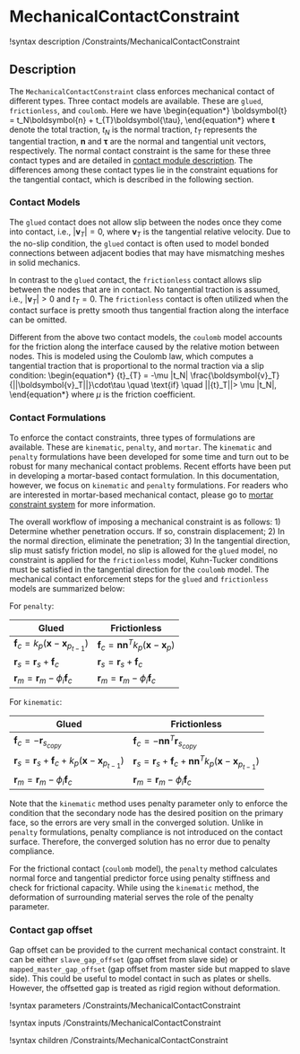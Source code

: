 # MechanicalContactConstraint

!syntax description /Constraints/MechanicalContactConstraint

## Description

The `MechanicalContactConstraint` class enforces mechanical contact of different types. Three contact models are available. These are `glued`, `frictionless`, and `coulomb`. Here we have
\begin{equation*}
\boldsymbol{t} = t_N\boldsymbol{n} + t_{T}\boldsymbol{\tau},
\end{equation*}
where $\boldsymbol{t}$ denote the total traction, $t_N$ is the normal traction, $t_{T}$ represents the tangential traction, $\boldsymbol{n}$ and $\boldsymbol{\tau}$ are the normal and tangential unit vectors, respectively. The normal contact constraint is the same for these three contact types and are detailed in [contact module description](/modules/contact/index.html). The differences among these contact types lie in the constraint equations for the tangential contact, which is described in the following section.

### Contact Models

The `glued` contact does not allow slip between the nodes once they come into contact, i.e., $|\boldsymbol{v}_{T}| = 0$,
where $\boldsymbol{v}_{T}$ is the tangential relative velocity.
 Due to the no-slip condition, the `glued` contact is often used to model bonded connections between adjacent bodies that may have mismatching meshes in solid mechanics.

In contrast to the `glued` contact, the `frictionless` contact allows slip between the nodes that are in contact. No tangential traction is assumed, i.e., $|\boldsymbol{v}_{T}| > 0$ and ${t}_{T} = {0}$. The `frictionless` contact is often utilized when the contact surface is pretty smooth thus tangential fraction along the interface can be omitted.

Different from the above two contact models, the `coulomb` model accounts for the friction along the interface caused by the relative motion between nodes. This is modeled using the Coulomb law, which computes a tangential traction that is proportional to the normal traction via a slip condition:
\begin{equation*}
{t}_{T} = -\mu |t_N| \frac{\boldsymbol{v}_T}{||\boldsymbol{v}_T||}\cdot\tau \quad \text{if} \quad ||{t}_T||> \mu |t_N|,
\end{equation*}
where $\mu$ is the friction coefficient.

### Contact Formulations

To enforce the contact constraints, three types of formulations are available. These are `kinematic`, `penalty`, and `mortar`.
The `kinematic` and `penalty` formulations have been developed for some time and turn out to be robust for many mechanical contact problems. Recent efforts have been put in developing a mortar-based contact formulation. In this documentation, however,  we focus on `kinematic` and `penalty` formulations. For readers who are interested in mortar-based mechanical contact, please go to [mortar constraint system](Constraints/index.md) for more information.

The overall workflow of imposing a mechanical constraint is as follows: 1) Determine whether penetration occurs. If so, constrain displacement; 2) In the normal direction, eliminate the penetration; 3) In the tangential direction, slip must satisfy friction model, no slip is allowed for the `glued` model, no constraint is applied for the `frictionless` model, Kuhn-Tucker conditions must be satisfied in the tangential direction for the `coulomb` model. The mechanical contact enforcement steps for the `glued` and `frictionless` models are summarized below:

For `penalty`:

|  Glued  | Frictionless |
| ---------- | ------------ |
|  $\boldsymbol{f}_c = k_p (\boldsymbol{x} - \boldsymbol{x}_{p_{t-1}})$     | $\boldsymbol{f}_c = \boldsymbol{n}\boldsymbol{n}^{T} k_p (\boldsymbol{x} - \boldsymbol{x}_p)$ |
|  $\boldsymbol{r}_s = \boldsymbol{r}_s + \boldsymbol{f}_c$    | $\boldsymbol{r}_s = \boldsymbol{r}_s + \boldsymbol{f}_c$ |
|  $\boldsymbol{r}_m = \boldsymbol{r}_m - \phi_i\boldsymbol{f}_c$     | $\boldsymbol{r}_m = \boldsymbol{r}_m - \phi_i \boldsymbol{f}_c$ |

For `kinematic`:

|  Glued  | Frictionless |
| ---------- | ------------ |
|  $\boldsymbol{f}_c = -\boldsymbol{r}_{s_{copy}}$     | $\boldsymbol{f}_c = -\boldsymbol{n}\boldsymbol{n}^{T} \boldsymbol{r}_{s_{copy}}$  |
|  $\boldsymbol{r}_s = \boldsymbol{r}_s+\boldsymbol{f}_c+k_p(\boldsymbol{x} - \boldsymbol{x}_{p_{t-1}})$     | $\boldsymbol{r}_s = \boldsymbol{r}_s + \boldsymbol{f}_c + \boldsymbol{n}\boldsymbol{n}^{T} k_p (\boldsymbol{x} - \boldsymbol{x}_{p_{t-1}})$ |
|  $\boldsymbol{r}_m = \boldsymbol{r}_m - \phi_i \boldsymbol{f}_c$     | $\boldsymbol{r}_m = \boldsymbol{r}_m - \phi_i \boldsymbol{f}_c$ |

Note that the `kinematic` method uses penalty parameter only to enforce the condition that the secondary node has the desired position on the primary face, so the errors are very small in the converged solution. Unlike in `penalty` formulations, penalty compliance is not introduced on the contact surface. Therefore, the converged solution has no error due to penalty compliance.

For the frictional contact (`coulomb` model), the `penalty` method calculates normal force and tangential predictor force using penalty stiffness and check for frictional capacity. While using the `kinematic` method, the deformation of surrounding material serves the role of the penalty parameter.

### Contact gap offset

Gap offset can be provided to the current mechanical contact constraint. It can be either `slave_gap_offset` (gap offset from slave side) or `mapped_master_gap_offset` (gap offset from master side but mapped to slave side). This could be useful to model contact in such as plates or shells. However, the offsetted gap is treated as rigid region without deformation.

!syntax parameters /Constraints/MechanicalContactConstraint

!syntax inputs /Constraints/MechanicalContactConstraint

!syntax children /Constraints/MechanicalContactConstraint
